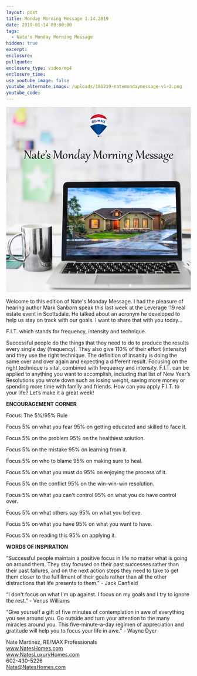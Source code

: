 ```yaml
---
layout: post
title: Monday Morning Message 1.14.2019
date: 2019-01-14 00:00:00
tags:
  - Nate's Monday Morning Message
hidden: true
excerpt:
enclosure:
pullquote:
enclosure_type: video/mp4
enclosure_time:
use_youtube_image: false
youtube_alternate_image: /uploads/181219-natemondaymessage-v1-2.png
youtube_code:
---
```


![](/uploads/181219-natemondaymessage-v1-2.png)

Welcome to this edition of Nate's Monday Message. I had the pleasure of hearing author Mark Sanborn speak this last week at the Leverage ’19 real estate event in Scottsdale. He talked about an acronym he developed to help us stay on track with our goals. I want to share that with you today…

F.I.T. which stands for frequency, intensity and technique.

Successful people do the things that they need to do to produce the results every single day (frequency). They also give 110% of their effort (intensity) and they use the right technique. The definition of insanity is doing the same over and over again and expecting a different result. Focusing on the right technique is vital, combined with frequency and intensity. F.I.T. can be applied to anything you want to accomplish, including that list of New Year’s Resolutions you wrote down such as losing weight, saving more money or spending more time with family and friends. How can you apply F.I.T. to your life? Let’s make it a great week!

**ENCOURAGEMENT CORNER**

Focus: The 5%/95% Rule

Focus 5% on what you fear 95% on getting educated and skilled to face it.  

Focus 5% on the problem 95% on the healthiest solution.  

Focus 5% on the mistake 95% on learning from it.  

Focus 5% on who to blame 95% on making sure to heal.  

Focus 5% on what you must do 95% on enjoying the process of it.  

Focus 5% on the conflict 95% on the win-win-win resolution.  

Focus 5% on what you can't control 95% on what you do have control over.  

Focus 5% on what others say 95% on what you believe.  

Focus 5% on what you have 95% on what you want to have.  

Focus 5% on reading this 95% on applying it.

**WORDS OF INSPIRATION**

“Successful people maintain a positive focus in life no matter what is going on around them. They stay focused on their past successes rather than their past failures, and on the next action steps they need to take to get them closer to the fulfillment of their goals rather than all the other distractions that life presents to them.” - Jack Canfield

“I don't focus on what I'm up against. I focus on my goals and I try to ignore the rest.” - Venus Williams

“Give yourself a gift of five minutes of contemplation in awe of everything you see around you. Go outside and turn your attention to the many miracles around you. This five-minute-a-day regimen of appreciation and gratitude will help you to focus your life in awe.” - Wayne Dyer

Nate Martinez, RE/MAX Professionals<br>www.NatesHomes.com<br>www.NatesLuxuryHomes.com<br>602-430-5226<br>Nate@NatesHomes.com
